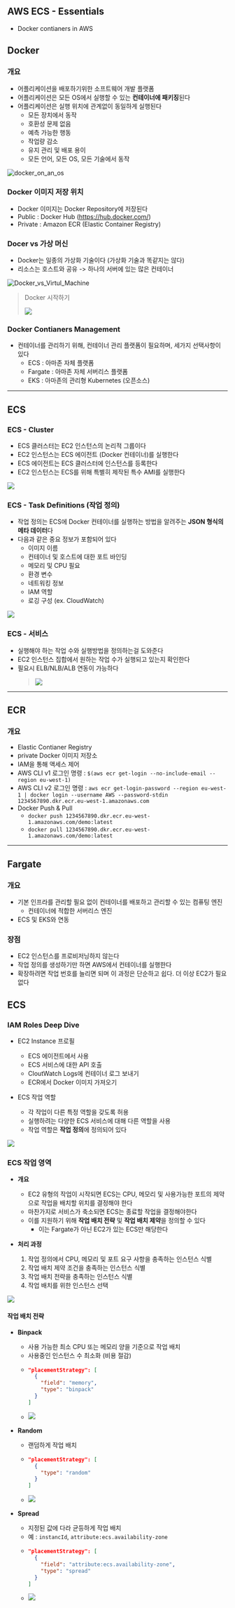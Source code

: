 ## AWS ECS - Essentials
- Docker contianers in AWS


## Docker

### 개요

- 어플리케이션을 배포하기위한 소프트웨어 개발 플랫폼
- 어플리케이션은 모든 OS에서 실행할 수 있는 **컨테이너에 패키징**된다
- 어플리케이션은 실행 위치에 관계없이 동일하게 실행된다
  - 모든 장치에서 동작
  - 호환성 문제 없음
  - 예측 가능한 행동
  - 작업량 감소
  - 유지 관리 및 배포 용이
  - 모든 언어, 모든 OS, 모든 기술에서 동작

![docker_on_an_os](./images/13_01.png)

### Docker 이미지 저장 위치

- Docker 이미지는 Docker Repository에 저장된다
- Public : Docker Hub (https://hub.docker.com/)
- Private : Amazon ECR (Elastic Container Registry)

### Docer vs 가상 머신

- Docker는 일종의 가상화 기술이다 (가상화 기술과 똑같지는 않다)
- 리소스는 호스트와 공유 -> 하나의 서버에 있는 많은 컨테이너

![Docker_vs_Virtul_Machine](./images/13_02.png)

>  Docker 시작하기
>
> ![](./images/13_03.png)

### Docker Contianers Management

- 컨테이너를 관리하기 위해, 컨테이너 관리 플랫폼이 필요하며, 세가지 선택사항이 있다
  - ECS : 아마존 자체 플랫폼
  - Fargate : 아마존 자체 서버리스 플랫폼
  - EKS : 아마존의 관리형 Kubernetes (오픈소스)

---

## ECS

### ECS - Cluster

- ECS 클러스터는 EC2 인스턴스의 논리적 그룹이다
- EC2 인스턴스는 ECS 에이전트 (Docker 컨테이너)를 실행한다
- ECS 에이전트는 ECS 클러스터에 인스턴스를 등록한다
- EC2 인스턴스는 ECS를 위해 특별히 제작된 특수 AMI를 실행한다

![](./images/13_04.png)

### ECS - Task Definitions (작업 정의)

- 작업 정의는 ECS에 Docker 컨테이너를 실행하는 방법을 알려주는 **JSON 형식의 메타 데이터**다
- 다음과 같은 중요 정보가 포함되어 있다
  - 이미지 이름
  - 컨테이너 및 호스트에 대한 포트 바인딩
  - 메모리 및 CPU 필요
  - 환경 변수
  - 네트워킹 정보
  - IAM 역할
  - 로깅 구성 (ex. CloudWatch)

![](./images/13_05.png)

### ECS - 서비스

- 실행해야 하는 작업 수와 실행방법을 정의하는걸 도와준다
- EC2 인스턴스 집합에서 원하는 작업 수가 실행되고 있는지 확인한다
- 필요시 ELB/NLB/ALB 연동이 가능하다
  > ![](./images/13_06.png)

---

## ECR

### 개요

- Elastic Contianer Registry
- private Docker 이미지 저장소
- IAM을 통해 액세스 제어
- AWS CLI v1 로그인 명령 : `$(aws ecr get-login --no-include-email --region eu-west-1)`
- AWS CLI v2 로그인 명령 : `aws ecr get-login-password --region eu-west-1 | docker login --username AWS --password-stdin 1234567890.dkr.ecr.eu-west-1.amazonaws.com`
- Docker Push & Pull
  - `docker push 1234567890.dkr.ecr.eu-west-1.amazonaws.com/demo:latest`
  - `docker pull 1234567890.dkr.ecr.eu-west-1.amazonaws.com/demo:latest`

---

## Fargate

### 개요

- 기본 인프라를 관리할 필요 없이 컨테이너를 배포하고 관리할 수 있는 컴퓨팅 엔진
  - 컨테이너에 적합한 서버리스 엔진
- ECS 및 EKS와 연동

### 장점

- EC2 인스턴스를 프로비저닝하지 않는다
- 작업 정의를 생성하기만 하면 AWS에서 컨테이너를 실행한다
- 확장하려면 작업 번호를 늘리면 되며 이 과정은 단순하고 쉽다. 더 이상 EC2가 필요없다

## ECS

### IAM Roles Deep Dive

- EC2 Instance 프로필
  - ECS 에이전트에서 사용
  - ECS 서비스에 대한 API 호출
  - CloutWatch Logs에 컨테이너 로그 보내기
  - ECR에서 Docker 이미지 가져오기

- ECS 작업 역할
  - 각 작업이 다른 특정 역할을 갖도록 허용
  - 실행하려는 다양한 ECS 서비스에 대해 다른 역할을 사용
  - 작업 역할은 **작업 정의**에 정의되어 있다

![](./images/13_07.png)

### ECS 작업 영역

- **개요**
  - EC2 유형의 작업이 시작되면 ECS는 CPU, 메모리 및 사용가능한 포트의 제약으로 작업을 배치할 위치를 결정해야 한다
  - 마찬가지로 서비스가 축소되면 ECS는 종료할 작업을 결정해야한다
  - 이를 지원하기 위해 **작업 배치 전략** 및 **작업 배치 제약**을 정의할 수 있다
    - 이는 Fargate가 아닌 EC2가 있는 ECS만 해당한다

- **처리 과정**
  1. 작업 정의에서 CPU, 메모리 및 포트 요구 사항을 충족하는 인스턴스 식별
  2. 작업 배치 제약 조건을 충족하는 인스턴스 식별
  3. 작업 배치 전략을 충족하는 인스턴스 식별
  4. 작업 배치를 위한 인스턴스 선택

![](./images/13_08.png)

#### 작업 배치 전략

- **Binpack**
  - 사용 가능한 최소 CPU 또는 메모리 양을 기준으로 작업 배치
  - 사용중인 인스턴스 수 최소화 (비용 절감)
  - ```json 
    "placementStrategy": [
      {
        "field": "memory",
        "type": "binpack"
      }
    ]
    ```
  - ![](./images/13_09.png)

- **Random**
  - 랜덤하게 작업 배치
  - ```json 
    "placementStrategy": [
      {
        "type": "random"
      }
    ]
    ```
  - ![](./images/13_09.png)

- **Spread**
  - 지정된 값에 다라 균등하게 작업 배치
  - 예 : `instancId`, `attribute:ecs.availability-zone`
  - ```json 
    "placementStrategy": [
      {
        "field": "attribute:ecs.availability-zone",
        "type": "spread"
      }
    ]
    ```
  - ![](./images/13_10.png)
